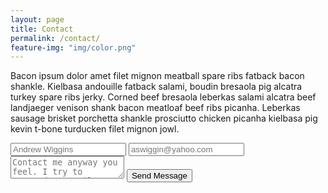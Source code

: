 ```yaml
---
layout: page
title: Contact
permalink: /contact/
feature-img: "img/color.png"
---
```


Bacon ipsum dolor amet filet mignon meatball spare ribs fatback bacon shankle. Kielbasa andouille fatback salami, boudin bresaola pig alcatra turkey spare ribs jerky. Corned beef bresaola leberkas salami alcatra beef landjaeger venison shank bacon meatloaf beef ribs picanha. Leberkas sausage brisket porchetta shankle prosciutto chicken picanha kielbasa pig kevin t-bone turducken filet mignon jowl.

<form action="https://getsimpleform.com/messages?form_api_token=30cedf5c309da00698c994b8eeddc685" method="post">
  <!-- the redirect_to is optional, the form will redirect to the referrer on submission -->
  <input type='hidden' name='redirect_to' value=https://aswiggin.github.io/thank-you/' />
  <input type='text' name='name' placeholder='Andrew Wiggins' />
  <input type='email' name='email' placeholder='aswiggin@yahoo.com' />
  <textarea name='message' placeholder='Contact me anyway you feel. I try to respond to emails within a few hours.'></textarea>
  <input type='submit' value='Send Message' />
</form>
